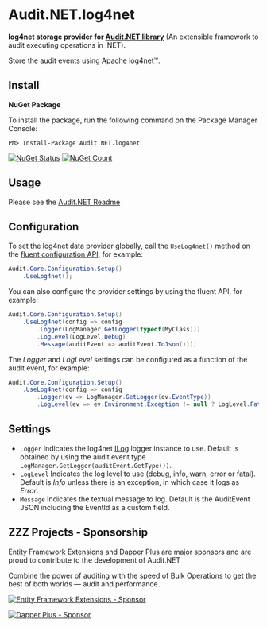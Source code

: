 # Audit.NET.log4net
**log4net storage provider for [Audit.NET library](https://github.com/thepirat000/Audit.NET)** (An extensible framework to audit executing operations in .NET).

Store the audit events using [Apache log4net™](https://logging.apache.org/log4net/).

## Install

**NuGet Package** 

To install the package, run the following command on the Package Manager Console:

```
PM> Install-Package Audit.NET.log4net
```

[![NuGet Status](https://img.shields.io/nuget/v/Audit.NET.log4net.svg?style=flat)](https://www.nuget.org/packages/Audit.NET.log4net/)
[![NuGet Count](https://img.shields.io/nuget/dt/Audit.NET.log4net.svg)](https://www.nuget.org/packages/Audit.NET.log4net/)

## Usage
Please see the [Audit.NET Readme](https://github.com/thepirat000/Audit.NET#usage)

## Configuration
To set the log4net data provider globally, call the `UseLog4net()` method on the [fluent configuration API](https://github.com/thepirat000/Audit.NET#configuration-fluent-api), for example:

```c#
Audit.Core.Configuration.Setup()
    .UseLog4net();
```

You can also configure the provider settings by using the fluent API, for example:
```c#
Audit.Core.Configuration.Setup()
    .UseLog4net(config => config
        .Logger(LogManager.GetLogger(typeof(MyClass)))        
        .LogLevel(LogLevel.Debug)
        .Message(auditEvent => auditEvent.ToJson()));
```

The _Logger_ and _LogLevel_ settings can be configured as a function of the audit event, for example:
```c#
Audit.Core.Configuration.Setup()
    .UseLog4net(config => config
        .Logger(ev => LogManager.GetLogger(ev.EventType))        
        .LogLevel(ev => ev.Environment.Exception != null ? LogLevel.Fatal : LogLevel.Info));
```

## Settings
- `Logger` Indicates the log4net [ILog](https://logging.apache.org/log4net/release/manual/introduction.html) logger instance to use. Default is obtained by using the audit event type `LogManager.GetLogger(auditEvent.GetType())`.
- `LogLevel` Indicates the log level to use (debug, info, warn, error or fatal). Default is _Info_ unless there is an exception, in which case it logs as _Error_.
- `Message` Indicates the textual message to log. Default is the AuditEvent JSON including the EventId as a custom field.

## ZZZ Projects - Sponsorship

[Entity Framework Extensions](https://entityframework-extensions.net/) and [Dapper Plus](https://dapper-plus.net/) are major sponsors and are proud to contribute to the development of Audit.NET

Combine the power of auditing with the speed of Bulk Operations to get the best of both worlds — audit and performance.

[![Entity Framework Extensions - Sponsor](https://raw.githubusercontent.com/thepirat000/Audit.NET/master/documents/entity-framework-extensions-sponsor.png)](https://entityframework-extensions.net/bulk-insert)

[![Dapper Plus - Sponsor](https://raw.githubusercontent.com/thepirat000/Audit.NET/master/documents/dapper-plus-sponsor.png)](https://dapper-plus.net/bulk-insert)